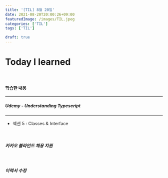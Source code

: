 ```yaml
---
title: '[TIL] 8월 20일'
date: 2021-08-20T20:00:26+09:00
featuredImage: /images/TIL.jpeg
categories: ['TIL']
tags: ['TIL']

draft: true
---
```


# Today I learned

<br>

<!--more-->

#### 학습한 내용

---

##### Udemy - Understanding Typescript

---

- 섹션 5 : Classes & Interface

<br>

##### 카카오 블라인드 채용 지원

<br>

##### 이력서 수정
